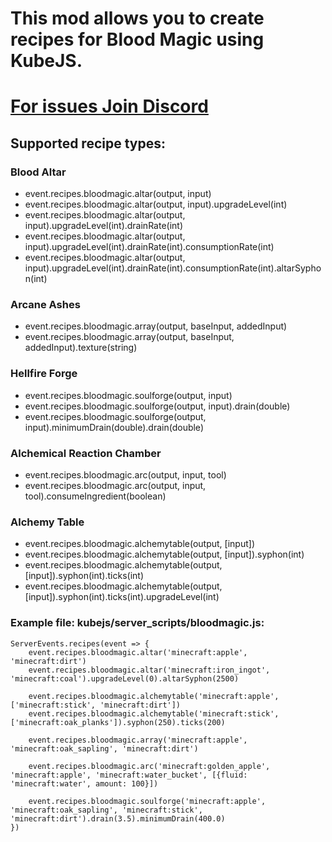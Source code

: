
# This mod allows you to create recipes for Blood Magic using KubeJS.

# [For issues Join Discord](https://discord.gg/7SHEy62xxn)

## Supported recipe types:
### **Blood Altar**
- event.recipes.bloodmagic.altar(output, input)
- event.recipes.bloodmagic.altar(output, input).upgradeLevel(int)
- event.recipes.bloodmagic.altar(output, input).upgradeLevel(int).drainRate(int)
- event.recipes.bloodmagic.altar(output, input).upgradeLevel(int).drainRate(int).consumptionRate(int)
- event.recipes.bloodmagic.altar(output, input).upgradeLevel(int).drainRate(int).consumptionRate(int).altarSyphon(int)

### **Arcane Ashes**
- event.recipes.bloodmagic.array(output, baseInput, addedInput)
- event.recipes.bloodmagic.array(output, baseInput, addedInput).texture(string)

### **Hellfire Forge**
- event.recipes.bloodmagic.soulforge(output, input)
- event.recipes.bloodmagic.soulforge(output, input).drain(double)
- event.recipes.bloodmagic.soulforge(output, input).minimumDrain(double).drain(double)

### **Alchemical Reaction Chamber**
- event.recipes.bloodmagic.arc(output, input, tool)
- event.recipes.bloodmagic.arc(output, input, tool).consumeIngredient(boolean)

### **Alchemy Table**
- event.recipes.bloodmagic.alchemytable(output, [input])
- event.recipes.bloodmagic.alchemytable(output, [input]).syphon(int)
- event.recipes.bloodmagic.alchemytable(output, [input]).syphon(int).ticks(int)
- event.recipes.bloodmagic.alchemytable(output, [input]).syphon(int).ticks(int).upgradeLevel(int)

### Example file: kubejs/server_scripts/bloodmagic.js:
```
ServerEvents.recipes(event => {
    event.recipes.bloodmagic.altar('minecraft:apple', 'minecraft:dirt')
    event.recipes.bloodmagic.altar('minecraft:iron_ingot', 'minecraft:coal').upgradeLevel(0).altarSyphon(2500)
 
    event.recipes.bloodmagic.alchemytable('minecraft:apple', ['minecraft:stick', 'minecraft:dirt'])
    event.recipes.bloodmagic.alchemytable('minecraft:stick', ['minecraft:oak_planks']).syphon(250).ticks(200)
 
    event.recipes.bloodmagic.array('minecraft:apple', 'minecraft:oak_sapling', 'minecraft:dirt')
   
    event.recipes.bloodmagic.arc('minecraft:golden_apple', 'minecraft:apple', 'minecraft:water_bucket', [{fluid: 'minecraft:water', amount: 100}])
 
    event.recipes.bloodmagic.soulforge('minecraft:apple', 'minecraft:oak_sapling', 'minecraft:stick', 'minecraft:dirt').drain(3.5).minimumDrain(400.0)
})
```
